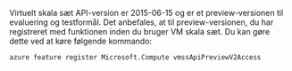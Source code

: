 Virtuelt skala sæt API-version er 2015-06-15 og er et preview-versionen til evaluering og testformål. Det anbefales, at til preview-versionen, du har registreret med funktionen inden du bruger VM skala sæt. Du kan gøre dette ved at køre følgende kommando:

    azure feature register Microsoft.Compute vmssApiPreviewV2Access
